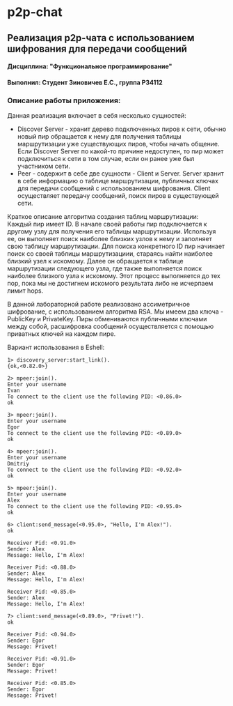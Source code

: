 p2p-chat
=====
## Реализация p2p-чата с использованием шифрования для передачи сообщений

#### Дисциплина: "Функциональное программирование"
#### Выполнил: Студент Зиновичев Е.С., группа P34112

### Описание работы приложения:

Данная реализация включает в себя несколько сущностей:
  - Discover Server - хранит дерево подключенных пиров к сети, обычно новый пир обращается к нему для получения таблицы маршрутизации уже существующих пиров, чтобы начать общение. Если Discover Server по какой-то причине недоступен, то пир может подключиться к сети в том случае, если он ранее уже был участником сети.
  - Peer - содержит в себе две сущности - Client и Server. Server хранит в себе информацию о таблице маршрутизации, публичных ключах для передачи сообщений с использованием шифрования. Client осуществляет передачу сообщений, поиск пиров в существующей сети.

Краткое описание алгоритма создания таблиц маршрутизации:  
Каждый пир имеет ID. В начале своей работы пир подключается к другому узлу для получения его таблицы маршрутизации. Используя ее, он выполняет поиск наиболее близких узлов к нему и заполняет свою таблицу маршрутизации. Для поиска конкретного ID пир начинает поиск со своей таблицы маршрутизациии, стараясь найти наиболее близкий узел к искомому. Далее он обращается к таблице маршрутизации следующего узла, где также выполняется поиск наиболее близкого узла к искомому. Этот процесс выполняется до тех пор, пока мы не достигнем искомого результата либо не исчерпаем лимит hops. 

В данной лабораторной работе реализовано ассиметричное шифрование, с использованием алгоритма RSA.
Мы имеем два ключа - PublicKey и PrivateKey. Пиры обмениваются публичными ключами между собой, расшифровка сообщений осуществляется с помощью приватных ключей на каждом пире. 

Вариант использования в Eshell:
```
1> discovery_server:start_link().
{ok,<0.82.0>}

2> mpeer:join().                 
Enter your username
Ivan
To connect to the client use the following PID: <0.86.0>
ok

3> mpeer:join().
Enter your username
Egor
To connect to the client use the following PID: <0.89.0>
ok

4> mpeer:join().
Enter your username
Dmitriy
To connect to the client use the following PID: <0.92.0>
ok

5> mpeer:join().
Enter your username
Alex
To connect to the client use the following PID: <0.95.0>
ok

6> client:send_message(<0.95.0>, "Hello, I'm Alex!").
ok

Receiver Pid: <0.91.0>
Sender: Alex
Message: Hello, I'm Alex!

Receiver Pid: <0.88.0>
Sender: Alex
Message: Hello, I'm Alex!

Receiver Pid: <0.85.0>
Sender: Alex
Message: Hello, I'm Alex!

7> client:send_message(<0.89.0>, "Privet!"). 
ok

Receiver Pid: <0.94.0>
Sender: Egor
Message: Privet!

Receiver Pid: <0.91.0>
Sender: Egor
Message: Privet!

Receiver Pid: <0.85.0>
Sender: Egor
Message: Privet!
```
